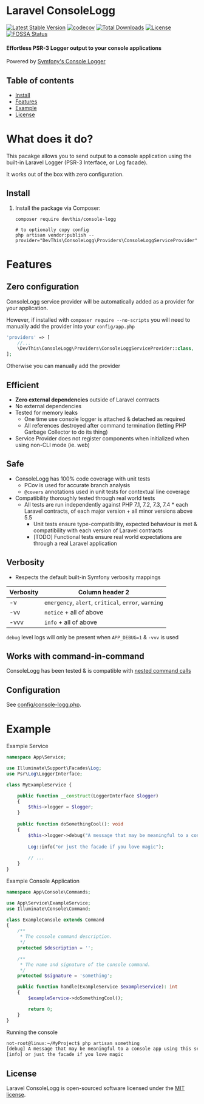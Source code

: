 # Laravel ConsoleLogg
[![Latest Stable Version](https://poser.pugx.org/devthis/console-logg/v)](https://packagist.org/packages/devthis/console-logg)
[![codecov](https://codecov.io/gh/dev-this/laravel-console-logg/branch/master/graph/badge.svg)](https://codecov.io/gh/dev-this/laravel-console-logg)
[![Total Downloads](https://poser.pugx.org/devthis/console-logg/downloads)](https://packagist.org/packages/devthis/console-logg)
[![License](https://poser.pugx.org/devthis/console-logg/license)](https://packagist.org/packages/devthis/console-logg)
[![FOSSA Status](https://app.fossa.com/api/projects/custom%2B21424%2Fgit%40github.com%3Adev-this%2Flaravel-console-logg.git.svg?type=shield)](https://app.fossa.com/projects/custom%2B21424%2Fgit%40github.com%3Adev-this%2Flaravel-console-logg.git?ref=badge_shield)

#### Effortless PSR-3 Logger output to your console applications
Powered by [Symfony's Console Logger](https://symfony.com/doc/current/components/console/logger.html)

## Table of contents

- [Install](#Install)
- [Features](#available-methods)
- [Example](#Example)
- [License](#license)

# What does it do?

This pacakge allows you to send output to a console application using the built-in Laravel Logger (PSR-3 Interface, or Log facade).

It works out of the box with zero configuration.


## Install

1. Install the package via Composer:

    ```shell script
   composer require devthis/console-logg
   
   # to optionally copy config
   php artisan vendor:publish --provider="DevThis\ConsoleLogg\Providers\ConsoleLoggServiceProvider"
    ```

# Features

## Zero configuration
ConsoleLogg service provider will be automatically added as a provider for your application.

However, if installed with `composer require --no-scripts` you will need to manually add the provider into your `config/app.php`
```php
'providers' => [
    //...
    \DevThis\ConsoleLogg\Providers\ConsoleLoggServiceProvider::class,
];
```

Otherwise you can manually add the provider

## Efficient
- **Zero external dependencies** outside of Laravel contracts
- No external dependencies
- Tested for memory leaks
  - One time use console logger is attached & detached as required
  - All references destroyed after command termination (letting PHP Garbage Collector to do its thing)
- Service Provider does not register components when initialized when using non-CLI mode (ie. web)

## Safe
- ConsoleLogg has 100% code coverage with unit tests
  - PCov is used for accurate branch analysis 
  - `@covers` annotations used in unit tests for contextual line coverage 
- Compatibility thoroughly tested through real world tests
  - All tests are run independently against PHP 7.1, 7.2, 7.3, 7.4 * each Laravel contracts, of each major version + all minor versions above 5.5
     - Unit tests ensure type-compatibility, expected behaviour is met & compatibility with each version of Laravel contracts
     - [TODO] Functional tests ensure real world expectations are through a real Laravel application

## Verbosity
- Respects the default built-in Symfony verbosity mappings

| Verbosity | Column header 2 |
| ---------------|----------------|
| -v | `emergency`, `alert`, `critical`, `error`, `warning`|
| -vv |`notice` + all of above |
| -vvv | `info` + all of above |

`debug` level logs will only be present when `APP_DEBUG=1` & `-vvv` is used

## Works with command-in-command

ConsoleLogg has been tested & is compatible with [nested command calls](https://laravel.com/docs/8.x/artisan#calling-commands-from-other-commands
)

## Configuration

See [config/console-logg.php](config/console-logg.php).

# Example
Example Service

```php
namespace App\Service;

use Illuminate\Support\Facades\Log;
use Psr\Log\LoggerInterface;

class MyExampleService {

    public function __construct(LoggerInterface $logger)
    {
        $this->logger = $logger;
    }
    
    public function doSomethingCool(): void
    {
        $this->logger->debug("A message that may be meaningful to a console app using this service");
        
        Log::info("or just the facade if you love magic");
        
        // ...
    }
}
```

Example Console Application
```php
namespace App\Console\Commands;

use App\Service\ExampleService;
use Illuminate\Console\Command;

class ExampleConsole extends Command
{
    /**
     * The console command description.
     */
    protected $description = '';

    /**
     * The name and signature of the console command.
     */
    protected $signature = 'something';

    public function handle(ExampleService $exampleService): int
    {
        $exampleService->doSomethingCool();

        return 0;
    }
}

```

Running the console
```bash
not-root@linux:~/MyProject$ php artisan something
[debug] A message that may be meaningful to a console app using this service
[info] or just the facade if you love magic
```

## License

Laravel ConsoleLogg is open-sourced software licensed under the [MIT license](LICENSE.md).
